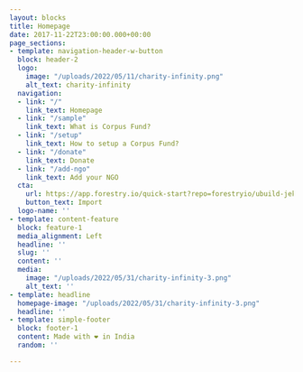 ```yaml
---
layout: blocks
title: Homepage
date: 2017-11-22T23:00:00.000+00:00
page_sections:
- template: navigation-header-w-button
  block: header-2
  logo:
    image: "/uploads/2022/05/11/charity-infinity.png"
    alt_text: charity-infinity
  navigation:
  - link: "/"
    link_text: Homepage
  - link: "/sample"
    link_text: What is Corpus Fund?
  - link: "/setup"
    link_text: How to setup a Corpus Fund?
  - link: "/donate"
    link_text: Donate
  - link: "/add-ngo"
    link_text: Add your NGO
  cta:
    url: https://app.forestry.io/quick-start?repo=forestryio/ubuild-jekyll&provider=github&engine=jekyll
    button_text: Import
  logo-name: ''
- template: content-feature
  block: feature-1
  media_alignment: Left
  headline: ''
  slug: ''
  content: ''
  media:
    image: "/uploads/2022/05/31/charity-infinity-3.png"
    alt_text: ''
- template: headline
  homepage-image: "/uploads/2022/05/31/charity-infinity-3.png"
  headline: ''
- template: simple-footer
  block: footer-1
  content: Made with ❤︎ in India
  random: ''

---
```

